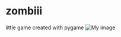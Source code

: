 # zombiii
little game created with pygame
![My image](Houba28.github.com/zombiii/blob/master/assets/screenshot.png!)
